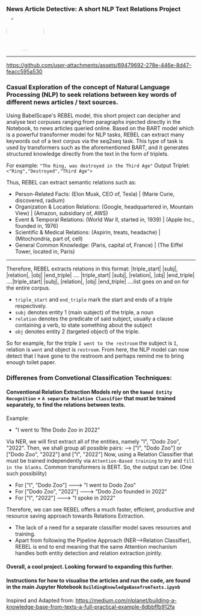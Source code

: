 ### News Article Detective: A short NLP Text Relations Project <img src="https://github.com/user-attachments/assets/f852d698-a0c8-46a5-adbc-394dd27121ef" width="100" style="border-radius: 50%;" />


-------------------------------------------------------------------------------------------------------------------------------------------------------------------------------------------------------------------------------------------------------------------------------


https://github.com/user-attachments/assets/69479692-278e-446e-8d47-feacc595a530




### Casual Exploration of the concept of Natural Language Processing (NLP) to seek relations between key words of different news articles / text sources. 

Using BabelScape's REBEL model, this short project can decipher and analyse text corpuses ranging from paragraphs injected directly in the Notebook, to news articles queried online. Based on the BART model which is a powerful transformer model for NLP tasks, REBEL can extract
many keywords out of a text corpus via the seq2seq task. This type of task is used by transformers such as the aforementioned BART, and it generates structured knowledge directly from the text in the form of triplets.


For example:
`"The Ring, was destroyed in the Third Age"`
Output Triplet: `<"Ring","Destroyed","Third Age">`

Thus, REBEL can extract semantic relations such as:

<ul>
  <li>Person-Related Facts: (Elon Musk, CEO of, Tesla) | (Marie Curie, discovered, radium)</li>

<li>Organization & Location Relations: (Google, headquartered in, Mountain View) | (Amazon, subsidiary of, AWS)</li>

<li>Event & Temporal Relations: (World War II, started in, 1939) | (Apple Inc., founded in, 1976)</li>

<li>Scientific & Medical Relations: (Aspirin, treats, headache) | (Mitochondria, part of, cell)</li>

<li>General Common Knowledge: (Paris, capital of, France) | (The Eiffel Tower, located in, Paris)</li>
</ul>

------------------------------------------------------------------------------------------------------------------------------------------------------------------------------------------------------------------------------------------------------------------------------------------------

Therefore, REBEL extracts relations in this format:
|triple_start| |subj|, |relation|, |obj| |end_triple| .... |triple_start| |subj|, |relation|, |obj| |end_triple| ....|triple_start| |subj|, |relation|, |obj| |end_triple| ....list goes on and on for the entire corpus.

- `triple_start` and `end_triple` mark the start and ends of a triple respectively.
- `subj` denotes entity 1 (main subject) of the triple, a noun
- `relation` denotes the predicate of said subject, usually a clause containing a verb, to state something about the subject
- `obj` denotes entity 2 (targeted object) of the triple.

So for example, for the triple `I went to the restroom` the subject is `I`, relation is `went` and object is `restroom`. From here, the NLP model can now detect that I have gone to the restroom and perhaps remind me to bring enough toilet paper. 

### Differenes from Convetional Classification Techniques:

#### Conventional Relation Extraction Models rely on the `Named Entity Recognition` + `A separate Relation Classifier` that must be trained separately, to find the relations between texts.
Example:
- "I went to Tthe Dodo Zoo in 2022"

Via NER, we will first extract all of the entities, namely "I", "Dodo Zoo", "2022".
Then, we shall group all possible pairs: --> ["I", "Dodo Zoo"] or ["Dodo Zoo", "2022"] and ["I", "2022"]
Now, using a Relation Classifier that must be trained independently via `Attention-Based training` to try and `fill in the blanks`. Common transformers is BERT.
So, the output can be: (One such possibility)
- For ["I", "Dodo Zoo"] ---> "I went to Dodo Zoo"
- For ["Dodo Zoo", "2022"] ---> "Dodo Zoo founded in 2022"
- For ["I", "2022"] ---> "I spoke in 2022"

Therefore, we can see REBEL offers a much faster, efficient, productive and resource saving approach towards Relations Extraction.
- The lack of a need for a separate classifier model saves resources and training.
- Apart from following the Pipeline Approach (NER-->Relation Classifier), REBEL is end to end meaning that the same Attention mechanism handles both entity detection and relation extraction jointly.

#### Overall, a cool project. Looking forward to expanding this further.

#### Instructions for how to visualise the articles and run the code, are found in the main Jupyter Notebook `BuildingKnowledgeBasefromTexts.ipynb`

Inspired and Adapted from:
https://medium.com/nlplanet/building-a-knowledge-base-from-texts-a-full-practical-example-8dbbffb912fa


